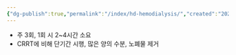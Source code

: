 ```yaml
---
{"dg-publish":true,"permalink":"/index/hd-hemodialysis/","created":"2025-09-08T11:26:44.000+09:00","updated":"2025-09-30T15:53:07.155+09:00"}
---
```


- 주 3회, 1회 시 2~4시간 소요
- CRRT에 비해 단기간 시행, 많은 양의 수분, 노폐물 제거
